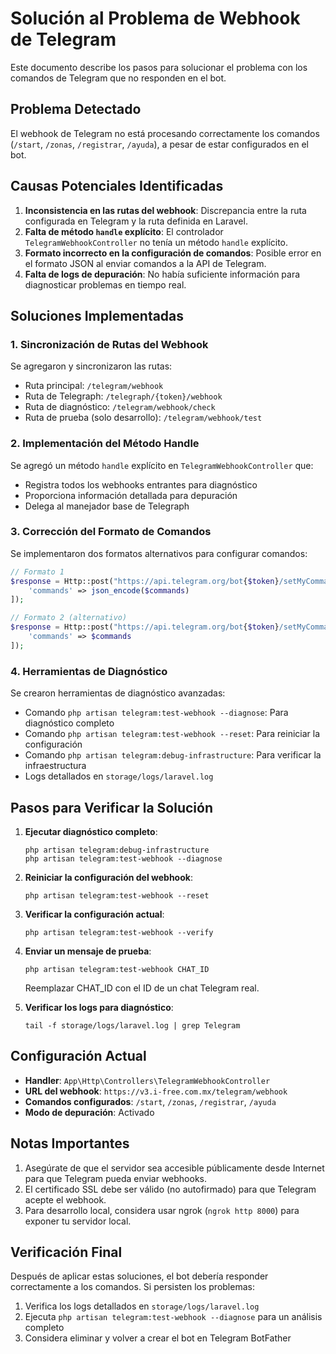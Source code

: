 # Solución al Problema de Webhook de Telegram

Este documento describe los pasos para solucionar el problema con los comandos de Telegram que no responden en el bot.

## Problema Detectado

El webhook de Telegram no está procesando correctamente los comandos (`/start`, `/zonas`, `/registrar`, `/ayuda`), a pesar de estar configurados en el bot.

## Causas Potenciales Identificadas

1. **Inconsistencia en las rutas del webhook**: Discrepancia entre la ruta configurada en Telegram y la ruta definida en Laravel.
2. **Falta de método `handle` explícito**: El controlador `TelegramWebhookController` no tenía un método `handle` explícito.
3. **Formato incorrecto en la configuración de comandos**: Posible error en el formato JSON al enviar comandos a la API de Telegram.
4. **Falta de logs de depuración**: No había suficiente información para diagnosticar problemas en tiempo real.

## Soluciones Implementadas

### 1. Sincronización de Rutas del Webhook

Se agregaron y sincronizaron las rutas:
- Ruta principal: `/telegram/webhook`
- Ruta de Telegraph: `/telegraph/{token}/webhook`
- Ruta de diagnóstico: `/telegram/webhook/check`
- Ruta de prueba (solo desarrollo): `/telegram/webhook/test`

### 2. Implementación del Método Handle

Se agregó un método `handle` explícito en `TelegramWebhookController` que:
- Registra todos los webhooks entrantes para diagnóstico
- Proporciona información detallada para depuración
- Delega al manejador base de Telegraph

### 3. Corrección del Formato de Comandos

Se implementaron dos formatos alternativos para configurar comandos:
```php
// Formato 1
$response = Http::post("https://api.telegram.org/bot{$token}/setMyCommands", [
    'commands' => json_encode($commands)
]);

// Formato 2 (alternativo)
$response = Http::post("https://api.telegram.org/bot{$token}/setMyCommands", [
    'commands' => $commands
]);
```

### 4. Herramientas de Diagnóstico

Se crearon herramientas de diagnóstico avanzadas:
- Comando `php artisan telegram:test-webhook --diagnose`: Para diagnóstico completo
- Comando `php artisan telegram:test-webhook --reset`: Para reiniciar la configuración
- Comando `php artisan telegram:debug-infrastructure`: Para verificar la infraestructura
- Logs detallados en `storage/logs/laravel.log`

## Pasos para Verificar la Solución

1. **Ejecutar diagnóstico completo**:
   ```
   php artisan telegram:debug-infrastructure
   php artisan telegram:test-webhook --diagnose
   ```

2. **Reiniciar la configuración del webhook**:
   ```
   php artisan telegram:test-webhook --reset
   ```

3. **Verificar la configuración actual**:
   ```
   php artisan telegram:test-webhook --verify
   ```

4. **Enviar un mensaje de prueba**:
   ```
   php artisan telegram:test-webhook CHAT_ID
   ```
   Reemplazar CHAT_ID con el ID de un chat Telegram real.

5. **Verificar los logs para diagnóstico**:
   ```
   tail -f storage/logs/laravel.log | grep Telegram
   ```

## Configuración Actual

- **Handler**: `App\Http\Controllers\TelegramWebhookController`
- **URL del webhook**: `https://v3.i-free.com.mx/telegram/webhook`
- **Comandos configurados**: `/start`, `/zonas`, `/registrar`, `/ayuda`
- **Modo de depuración**: Activado

## Notas Importantes

1. Asegúrate de que el servidor sea accesible públicamente desde Internet para que Telegram pueda enviar webhooks.
2. El certificado SSL debe ser válido (no autofirmado) para que Telegram acepte el webhook.
3. Para desarrollo local, considera usar ngrok (`ngrok http 8000`) para exponer tu servidor local.

## Verificación Final

Después de aplicar estas soluciones, el bot debería responder correctamente a los comandos. Si persisten los problemas:

1. Verifica los logs detallados en `storage/logs/laravel.log`
2. Ejecuta `php artisan telegram:test-webhook --diagnose` para un análisis completo
3. Considera eliminar y volver a crear el bot en Telegram BotFather
